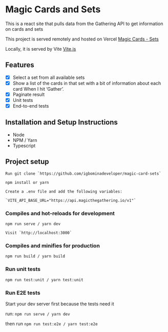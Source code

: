 # Magic Cards and Sets

This is a react site that pulls data from the Gathering API to get information on cards and sets

This project is served remotely and hosted on Vercel
[Magic Cards - Sets](https://magic-card-sets.vercel.app)

Locally, it is served by Vite [Vite.js](https://vitejs.dev/)

## Features

- [x] Select a set from all available sets
- [x] Show a list of the cards in that set with a bit of
      information about each card When I hit ‘Gather’.
- [x] Paginate result
- [x] Unit tests
- [x] End-to-end tests

## Installation and Setup Instructions

- Node
- NPM / Yarn
- Typescript

## Project setup

```
Run git clone `https://github.com/igbominadeveloper/magic-card-sets`
```

```
npm install or yarn
```

```
Create a .env file and add the following variables:

`VITE_API_BASE_URL="https://api.magicthegathering.io/v1"`

```

### Compiles and hot-reloads for development

```
npm run serve / yarn dev

Visit `http://localhost:3000`
```

### Compiles and minifies for production

```
npm run build / yarn build
```

### Run unit tests

```
npm run test:unit / yarn test:unit
```

### Run E2E tests
Start your dev server first because the tests need it

run: `npm run serve / yarn dev`

then run `npm run test:e2e / yarn test:e2e`
